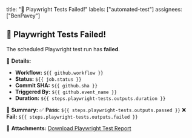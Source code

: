 title: "🚨 Playwright Tests Failed!"
labels: ["automated-test"]
assignees: ["BenPavey"]


## 🚨 Playwright Tests Failed!

The scheduled Playwright test run has **failed**.

📌 **Details:**
- **Workflow:** `${{ github.workflow }}`
- **Status:** `${{ job.status }}`
- **Commit SHA:** `${{ github.sha }}`
- **Triggered By:** `${{ github.event_name }}`
- **Duration:** `${{ steps.playwright-tests.outputs.duration }}`

📝 **Summary:**
✅ **Pass:** `${{ steps.playwright-tests.outputs.passed }}`
❌ **Fail:** `${{ steps.playwright-tests.outputs.failed }}`

📎 **Attachments:**
[Download Playwright Test Report](../../actions/artifacts)
